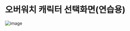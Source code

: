# 오버워치 캐릭터 선택화면(연습용)

![image](https://user-images.githubusercontent.com/88188850/144545833-0d7457a7-248b-48f1-bd7d-f0a1b8391ec4.png)
